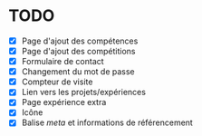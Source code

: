 # TODO

- [x] Page d'ajout des compétences
- [x] Page d'ajout des compétitions
- [x] Formulaire de contact
- [x] Changement du mot de passe
- [x] Compteur de visite
- [x] Lien vers les projets/expériences
- [x] Page expérience extra
- [x] Icône
- [x] Balise *meta* et informations de référencement
